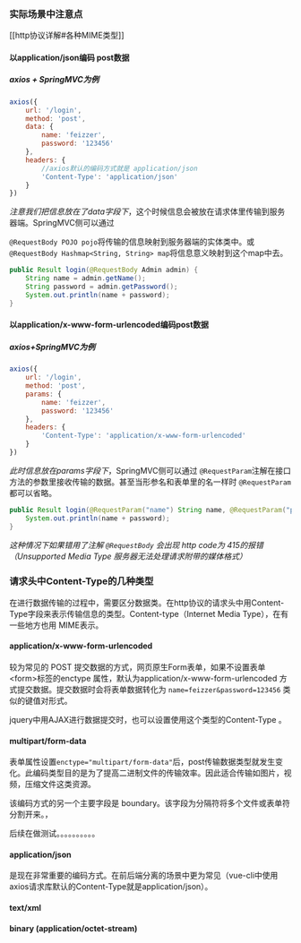 ### 实际场景中注意点
[[http协议详解#各种MIME类型]]

#### 以application/json编码 post数据

##### axios + SpringMVC为例

```js
axios({
    url: '/login',
    method: 'post',
    data: {
        name: 'feizzer',
        password: '123456'
    },
    headers: {
        //axios默认的编码方式就是 application/json
        'Content-Type': 'application/json'
    }
})
```

*注意我们把信息放在了data字段下*，这个时候信息会被放在请求体里传输到服务器端。SpringMVC侧可以通过

 `@RequestBody POJO pojo`将传输的信息映射到服务器端的实体类中。或 `@RequestBody Hashmap<String, String> map`将信息意义映射到这个map中去。

```java
public Result login(@RequestBody Admin admin) {
    String name = admin.getName();
    String password = admin.getPassword();
    System.out.println(name + password);
}
```

#### 以application/x-www-form-urlencoded编码post数据

##### axios+SpringMVC为例

```js
axios({
    url: '/login',
    method: 'post',
    params: {
        name: 'feizzer',
        password: '123456'
    },
    headers: {
        'Content-Type': 'application/x-www-form-urlencoded'
    }
})
```

*此时信息放在params字段下*，SpringMVC侧可以通过 `@RequestParam`注解在接口方法的参数里接收传输的数据。甚至当形参名和表单里的名一样时 `@RequestParam`都可以省略。

```java
public Result login(@RequestParam("name") String name, @RequestParam("password") String password) {
    System.out.println(name + password);
}
```

*这种情况下如果错用了注解 `@RequestBody` 会出现 http code为 415的报错（Unsupported Media Type 服务器无法处理请求附带的媒体格式）*

### 请求头中Content-Type的几种类型

在进行数据传输的过程中，需要区分数据类。在http协议的请求头中用Content-Type字段来表示传输信息的类型。Content-type（Internet Media Type），在有一些地方也用 MIME表示。

#### application/x-www-form-urlencoded

较为常见的 POST 提交数据的方式，网页原生Form表单，如果不设置表单\<form\>标签的enctype 属性，默认为application/x-www-form-urlencoded 方式提交数据。提交数据时会将表单数据转化为 `name=feizzer&password=123456` 类似的键值对形式。

jquery中用AJAX进行数据提交时，也可以设置使用这个类型的Content-Type 。	

#### multipart/form-data

表单属性设置`enctype="multipart/form-data"`后，post传输数据类型就发生变化。此编码类型目的是为了提高二进制文件的传输效率。因此适合传输如图片，视频，压缩文件这类资源。

该编码方式的另一个主要字段是 boundary。该字段为分隔符将多个文件或表单符分割开来。，

后续在做测试。。。。。。。。。。

#### application/json

是现在非常重要的编码方式。在前后端分离的场景中更为常见（vue-cli中使用axios请求库默认的Content-Type就是application/json）。

#### text/xml

#### binary (application/octet-stream)